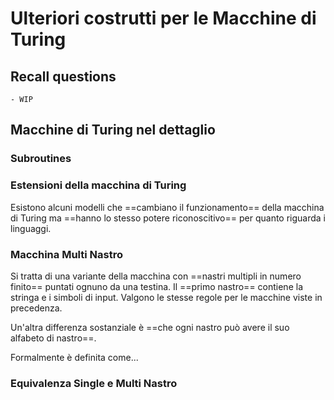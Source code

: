 # Ulteriori costrutti per le Macchine di Turing

## Recall questions 
    - WIP

## Macchine di Turing nel dettaglio

### Subroutines

### Estensioni della macchina di Turing

Esistono alcuni modelli che ==cambiano il funzionamento== della macchina di Turing ma ==hanno lo stesso potere riconoscitivo== per quanto riguarda i linguaggi.

### Macchina Multi Nastro

Si tratta di una variante della macchina con ==nastri multipli in numero finito== puntati ognuno da una testina. Il ==primo nastro== contiene la stringa e i simboli di input. Valgono le stesse regole per le macchine viste in precedenza.

Un'altra differenza sostanziale è  ==che ogni nastro può avere il suo alfabeto di nastro==.

Formalmente è definita come...

### Equivalenza Single e Multi Nastro